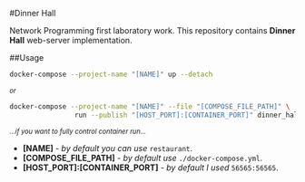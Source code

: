 #Dinner Hall

Network Programming first laboratory work. This repository contains **Dinner Hall** web-server implementation.

##Usage

```bash
docker-compose --project-name "[NAME]" up --detach
```

<small>*or*</small>

```bash
docker-compose --project-name "[NAME]" --file "[COMPOSE_FILE_PATH]" \
                run --publish "[HOST_PORT]:[CONTAINER_PORT]" dinner_hall
```

<small>*...if you want to fully control container run...*</small>

 * **[NAME]** - *by default you can use* `restaurant`.
 * **[COMPOSE_FILE_PATH]** - *by default use* `./docker-compose.yml`.
 * **[HOST_PORT]:[CONTAINER_PORT]** - *by default I used* `56565:56565`.